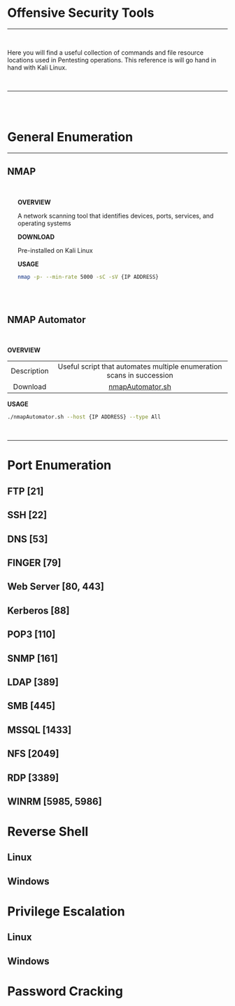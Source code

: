 # Offensive Security Tools

***

<br />

Here you will find a useful collection of commands and file resource locations used in Pentesting operations. This reference is will go hand in hand with Kali Linux.

<br />

***
<br />
<br />

# General Enumeration

***
 
## NMAP

<br />

<ul>
 
**OVERVIEW**

  A network scanning tool that identifies devices, ports, services, and operating systems  
  
**DOWNLOAD**

 Pre-installed on Kali Linux      

**USAGE**

```bash
nmap -p- --min-rate 5000 -sC -sV {IP ADDRESS}
```
  
</ul>

<br />


<br />

## NMAP Automator

<br />

**OVERVIEW**

|   |  	 | 
| :-----------: | :-----------: |
| Description | 	Useful script that automates multiple enumeration scans in succession  | 
| Download | [nmapAutomator.sh](https://github.com/21y4d/nmapAutomator/blob/master/nmapAutomator.sh) |     

**USAGE**

```bash
./nmapAutomator.sh --host {IP ADDRESS} --type All
```

<br />

***

# Port Enumeration


## FTP [21]


## SSH [22] 


## DNS [53]


## FINGER [79]


## Web Server [80, 443]


## Kerberos [88] 


## POP3 [110] 


## SNMP [161] 


## LDAP [389]


## SMB [445]


## MSSQL [1433] 


## NFS [2049]


## RDP [3389]

## WINRM [5985, 5986] 

# Reverse Shell

## Linux

## Windows

# Privilege Escalation

## Linux

## Windows

# Password Cracking
